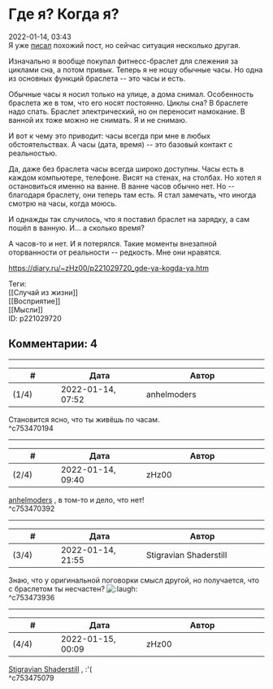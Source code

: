 Где я? Когда я?
===============

  
2022-01-14, 03:43  
 Я уже  [писал](Untitled%20[239])  похожий пост, но сейчас ситуация несколько другая.   
   
 Изначально я вообще покупал фитнесс-браслет для слежения за циклами сна, а потом привык. Теперь я не ношу обычные часы. Но одна из основных функций браслета -- это часы и есть.   
   
 Обычные часы я носил только на улице, а дома снимал. Особенность браслета же в том, что его носят постоянно. Циклы сна? В браслете надо спать. Браслет электрический, но он переносит намокание. В ванной их тоже можно не снимать. Я и не снимаю.   
   
 И вот к чему это приводит: часы всегда при мне в любых обстоятельствах. А часы (дата, время) -- это базовый контакт с реальностью.   
   
 Да, даже без браслета часы всегда широко доступны. Часы есть в каждом компьютере, телефоне. Висят на стенах, на столбах. Но хотел я остановиться именно на ванне. В ванне часов обычно нет. Но -- благодаря браслету, они теперь там есть. Я стал замечать, что иногда смотрю на часы, когда моюсь.   
   
 И однажды так случилось, что я поставил браслет на зарядку, а сам пошёл в ванную. И... а сколько время?   
   
 А часов-то и нет. И я потерялся. Такие моменты внезапной оторванности от реальности -- редкость. Мне они нравятся.   
  
<https://diary.ru/~zHz00/p221029720_gde-ya-kogda-ya.htm>  
  
Теги:  
[[Случай из жизни]]  
[[Восприятие]]  
[[Мысли]]  
ID: p221029720  


Комментарии: 4
--------------

  


---



|         #         |              Дата              |                     Автор                     |           ID           |
| --- | --- | --- | --- |
| (1/4) | 2022-01-14, 07:52 | anhelmoders | c753470194 |

  
 Становится ясно, что ты живёшь по часам.   
 ^c753470194

---



|         #         |              Дата              |                     Автор                     |           ID           |
| --- | --- | --- | --- |
| (2/4) | 2022-01-14, 09:40 | zHz00 | c753470392 |

  
  [anhelmoders](https://anhelmoders.diary.ru "No plans. Only wonders.")  , в том-то и дело, что нет!   
 ^c753470392

---



|         #         |              Дата              |                     Автор                     |           ID           |
| --- | --- | --- | --- |
| (3/4) | 2022-01-14, 21:55 | Stigravian Shaderstill | c753473936 |

  
 Знаю, что у оригинальной поговорки смысл другой, но получается, что с браслетом ты несчастен? ![:laugh:](/picture/1126.gif)   
 ^c753473936

---



|         #         |              Дата              |                     Автор                     |           ID           |
| --- | --- | --- | --- |
| (4/4) | 2022-01-15, 00:09 | zHz00 | c753475079 |

  
  [Stigravian Shaderstill](https://stigravian.diary.ru "Science, Death, Rock-n-Roll")  , :'(   
 ^c753475079